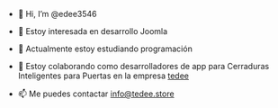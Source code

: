 - 👋 Hi, I’m @edee3546 

- 👀 Estoy interesada en desarrollo Joomla

- 🌱 Actualmente estoy estudiando programación

- 💞️ Estoy colaborando como desarrolladores de app para Cerraduras Inteligentes para Puertas en la empresa <a href="https://tedee.store/">tedee</a>

- 📫 Me puedes contactar info@tedee.store
